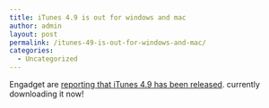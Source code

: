 ```yaml
---
title: iTunes 4.9 is out for windows and mac
author: admin
layout: post
permalink: /itunes-49-is-out-for-windows-and-mac/
categories:
  - Uncategorized
---
```

Engadget are [reporting that iTunes 4.9 has been released][1]. currently downloading it now!

 [1]: http://www.engadget.com/entry/1234000583048483/